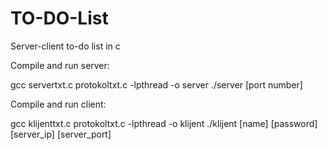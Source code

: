 # TO-DO-List
Server-client to-do list in c


Compile and run server:

gcc servertxt.c protokoltxt.c -lpthread -o server
./server [port number]

Compile and run client:

gcc klijenttxt.c protokoltxt.c -lpthread -o klijent
./klijent [name] [password] [server_ip] [server_port]
